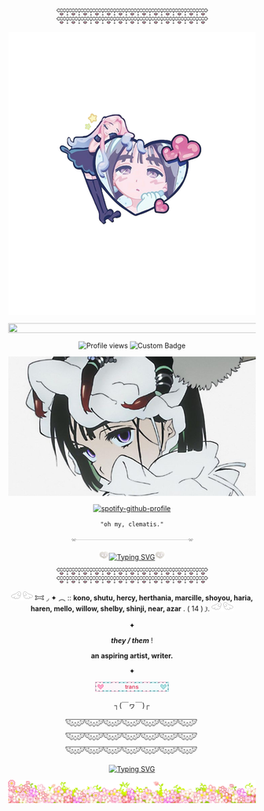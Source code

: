 <p align=center

![Alt text](div90.gif)![Alt text](div90.gif)

<p align=center

![image](Untitled551_20250712145919.png)

<p align=center

<a href="https://www.glitter-graphics.com"><img src="http://dl7.glitter-graphics.net/pub/619/619387iptszvvay0.gif" width=531 height=20 border=0></a><br><a href="https://www.glitter-graphics.com" target=_blank></a>
<p align=center

![Profile views](https://komarev.com/ghpvc/?username=yourusername&label=(＾▽＾)&color=ffffff)
![Custom Badge](https://img.shields.io/badge/-✧𐔌sua𐦯-white?style=for-the-badge&logo=github)
<p align=center

![Alt text](27b0f212d8d84655dde53077e818d63e.jpg)

<p align=center

[![spotify-github-profile](https://spotify-github-profile.kittinanx.com/api/view?uid=314mut7imtpm6vc6oq3g32g722qy&cover_image=false&theme=novatorem&show_offline=true&background_color=121212&interchange=false&bar_color=ffffff)](https://github.com/kittinan/spotify-github-profile)

<p align=center
    
    "oh my, clematis."

<p align=center

![Alt text](div117.gif)

<p align=center

![Alt text](284.gif)<a href="https://git.io/typing-svg"><img src="https://readme-typing-svg.demolab.com?font=Ubuntu&size=20&pause=1&color=888888&center=true&vCenter=true&width=435&lines=feel+free+to+int+on+pt+(*+%5E+%CF%89+%5E)+" alt="Typing SVG" /></a>![Alt text](284.gif)

<p align=center

![Alt text](div90.gif)![Alt text](div90.gif)

<p align=center

![Alt text](245.gif) 𐂯 ◞ ✦ ︵ :: **kono, shutu, hercy, herthania, marcille, shoyou, haria, haren, mello,   willow,   shelby,   shinji,   near,  azar** . ( 14 )  𐦯. ![Alt text](245.gif)

<p align=center

✦

<p align=center

***they / them*** ! 

<p align=center

**an aspiring artist, writer.** 

<p align=center

✦

<p align=center

![Alt text](42.webp)

<p align=center

# ┐(￣ヮ￣)┌

<p align=center

![Alt text](div50.png)![Alt text](div50.png)![Alt text](div50.png)

<p align=center

<a href="https://git.io/typing-svg"><img src="https://readme-typing-svg.demolab.com?font=Libertinus+Mono&duration=2000&color=FFFFFF&center=true&vCenter=true&width=435&lines=But+don't+wear+that;That's+too+much+black;it+makes+you+fat.;I+HATE+MY+MOM;I+HATE+MY+MOMM;I+HATE+MY+MOMMM;I+HATE+MY+MOOOOMMMMMMMMM!!;ii+hatee+mmyy+MOMMMM%3F%3F!!!%3F!...%2C%2C;I+HATE+MY+MOTHERRRfUckingg+mOooMM..." alt="Typing SVG" /></a>

![Alt text](div56.gif)

